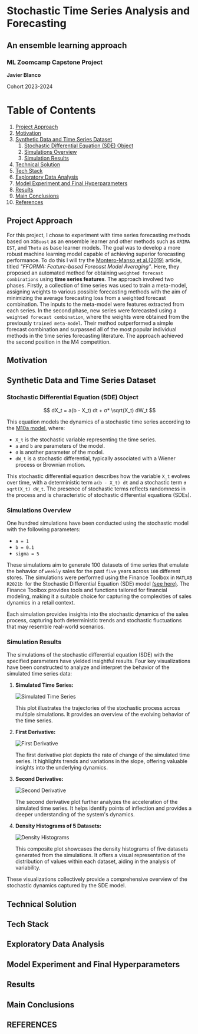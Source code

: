 # Stochastic Time Series Analysis and Forecasting
## An ensemble learning approach
### ML Zoomcamp Capstone Project

**Javier Blanco**

Cohort 2023-2024

# Table of Contents

1. [Project Approach](#project-approach)
2. [Motivation](#motivation)
3. [Synthetic Data and Time Series Dataset](#synthetic-data-and-time-series-dataset)
   1. [Stochastic Differential Equation (SDE) Object](#stochastic-differential-equation-sde-object)
   2. [Simulations Overview](#simulations-overview)
   3. [Simulation Results](#simulation-results)
4. [Technical Solution](#technical-solution)
5. [Tech Stack](#tech-stack)
6. [Exploratory Data Analysis](#exploratory-data-analysis)
7. [Model Experiment and Final Hyperparameters](#model-experiment-and-final-hyperparameters)
8. [Results](#results)
9. [Main Conclusions](#main-conclusions)
10. [References](#references)


## Project Approach

For this project, I chose to experiment with time series forecasting methods based on `XGBoost` as an ensemble learner and other methods such as `ARIMA` `EST`, and `Theta` as base learner models. The goal was to develop a more robust machine learning model capable of achieving superior forecasting performance. To do this I will try the [Montero-Manso et al.(2019)](https://robjhyndman.com/papers/fforma.pdf) article, titled *"FFORMA: Feature-based Forecast Model Averaging"*. Here, they proposed an automated method for obtaining `weighted forecast combinations` using **time series features**. The approach involved two phases. Firstly, a collection of time series was used to train a meta-model, assigning weights to various possible forecasting methods with the aim of minimizing the average forecasting loss from a weighted forecast combination. The inputs to the meta-model were features extracted from each series. In the second phase, new series were forecasted using a `weighted forecast combination`, where the weights were obtained from the previously `trained meta-model`. Their method outperformed a simple forecast combination and surpassed all of the most popular individual methods in the time series forecasting literature. The approach achieved the second position in the M4 competition.

## Motivation


## Synthetic Data and Time Series Dataset

### Stochastic Differential Equation (SDE) Object
$$
dX_t = a(b - X_t) dt + σ* \sqrt(X_t) dW_t
$$

This equation models the dynamics of a stochastic time series according to the [M10a model](Docs/), where:

- `X_t` is the stochastic variable representing the time series.
- `a` and `b` are parameters of the model.
- `σ` is another parameter of the model.
- `dW_t` is a stochastic differential, typically associated with a Wiener process or Brownian motion.


This stochastic differential equation describes how the variable `X_t` evolves over time, with a deterministic term `a(b - X_t) dt` and a stochastic term `σ sqrt(X_t) dW_t`. The presence of stochastic terms reflects randomness in the process and is characteristic of stochastic differential equations (SDEs).

### Simulations Overview

One hundred simulations have been conducted using the stochastic model with the following parameters:

- `a = 1`
- `b = 0.1`
- `sigma = 5`

These simulations aim to generate 100 datasets of time series that emulate the behavior of `weekly` sales for the past `five` years across `100` different stores. The simulations were performed using the Finance Toolbox in `MATLAB R2021b `for the Stochastic Differential Equation (SDE) model [(see here)](matlab/SDE_M10a.m). The Finance Toolbox provides tools and functions tailored for financial modeling, making it a suitable choice for capturing the complexities of sales dynamics in a retail context.

Each simulation provides insights into the stochastic dynamics of the sales process, capturing both deterministic trends and stochastic fluctuations that may resemble real-world scenarios.


### Simulation Results

The simulations of the stochastic differential equation (SDE) with the specified parameters have yielded insightful results. Four key visualizations have been constructed to analyze and interpret the behavior of the simulated time series data:

1. **Simulated Time Series:**

   ![Simulated Time Series](img/simulations.png)

   This plot illustrates the trajectories of the stochastic process across multiple simulations. It provides an overview of the evolving behavior of the time series.

2. **First Derivative:**

   ![First Derivative](img/first_diff.png)

   The first derivative plot depicts the rate of change of the simulated time series. It highlights trends and variations in the slope, offering valuable insights into the underlying dynamics.

3. **Second Derivative:**

   ![Second Derivative](img/second_diff.png)

   The second derivative plot further analyzes the acceleration of the simulated time series. It helps identify points of inflection and provides a deeper understanding of the system's dynamics.

4. **Density Histograms of 5 Datasets:**

   ![Density Histograms](img/kdensity.png)

   This composite plot showcases the density histograms of five datasets generated from the simulations. It offers a visual representation of the distribution of values within each dataset, aiding in the analysis of variability.

These visualizations collectively provide a comprehensive overview of the stochastic dynamics captured by the SDE model.

## Technical Solution

## Tech Stack

## Exploratory Data Analysis

## Model Experiment and Final Hyperparameters

## Results

## Main Conclusions

## REFERENCES
